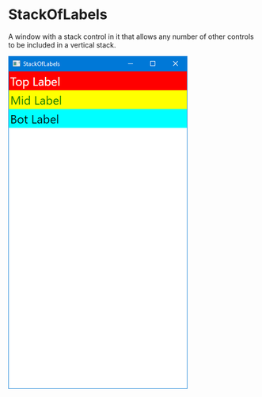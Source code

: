 # StackOfLabels

A window with a stack control in it that allows any number
of other controls to be included in a vertical stack.

![A vertical window with three labels](ScreenCap.png "Three labels in a window.")
